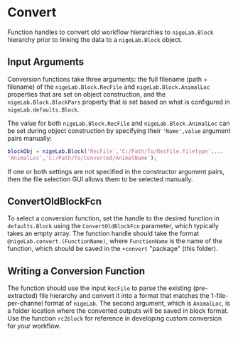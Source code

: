 # Convert #
Function handles to convert old workflow hierarchies to `nigeLab.Block` hierarchy prior to linking the data to a `nigeLab.Block` object.

## Input Arguments ##

Conversion functions take three arguments: the full filename (path + filename) of the `nigeLab.Block.RecFile` and `nigeLab.Block.AnimalLoc` properties that are set on object construction, and the `nigeLab.Block.BlockPars` property that is set based on what is configured in `nigeLab.defaults.Block`. 

The value for both `nigeLab.Block.RecFile` and `nigeLab.Block.AnimalLoc` can be set during object construction by specifying their `'Name',value` argument pairs manually:
```Matlab
blockObj = nigeLab.Block('RecFile','C:/Path/To/RecFile.filetype',...
'AnimalLoc','C:/Path/To/Converted/AnimalName');
```
If one or both settings are not specified in the constructor argument pairs, then the file selection GUI allows them to be selected manually. 

## ConvertOldBlockFcn ##

To select a conversion function, set the handle to the desired function in `defaults.Block` using the `ConvertOldBlockFcn` parameter, which typically takes an empty array. The function handle should take the format `@nigeLab.convert.(FunctionName)`, where `FunctionName` is the name of the function, which should be saved in the `+convert` "package" (this folder). 

## Writing a Conversion Function ##
The function should use the input `RecFile` to parse the existing (pre-extracted) file hierarchy and convert it into a format that matches the 1-file-per-channel format of `nigeLab`. The second argument, which is `AnimalLoc`, is a folder location where the converted outputs will be saved in block format. Use the function `rc2block` for reference in developing custom conversion for your workflow.